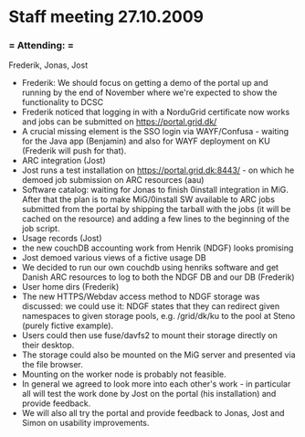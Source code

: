 # Staff meeting 27.10.2009

### = Attending: =

Frederik, Jonas, Jost

  - Frederik: We should focus on getting a demo of the portal up and running by the end of November where we're expected to show the functionality to DCSC
  - Frederik noticed that logging in with a NorduGrid certificate now works and jobs can be submitted on https://portal.grid.dk/
  - A crucial missing element is the SSO login via WAYF/Confusa - waiting for the Java app (Benjamin) and also for WAYF deployment on KU (Frederik will push for that).
  - ARC integration (Jost)
   - Jost runs a test installation on https://portal.grid.dk:8443/ - on which he demoed job submission on ARC resources (aau)
   - Software catalog: waiting for Jonas to finish 0install integration in MiG. After that the plan is to make MiG/0install SW available to ARC jobs submitted from the portal by shipping the tarball with the jobs (it will be cached on the resource) and adding a few lines to the beginning of the job script.
  - Usage records (Jost)
   - the new couchDB accounting work from Henrik (NDGF) looks promising
   - Jost demoed various views of a fictive usage DB
   - We decided to run our own couchdb using henriks software and get Danish ARC resources to log to both the NDGF DB and our DB (Frederik)
  - User home dirs (Frederik)
   - The new HTTPS/Webdav access method to NDGF storage was discussed: we could use it: NDGF states that they can redirect given namespaces to given storage pools, e.g. /grid/dk/ku to the pool at Steno (purely fictive example).
   - Users could then use fuse/davfs2 to mount their storage directly on their desktop.
   - The storage could also be mounted on the MiG server and presented via the file browser.
   - Mounting on the worker node is probably not feasible.
  - In general we agreed to look more into each other's work - in particular all will test the work done by Jost on the portal (his installation) and provide feedback.
  - We will also all try the portal and provide feedback to Jonas, Jost and Simon on usability improvements.

 